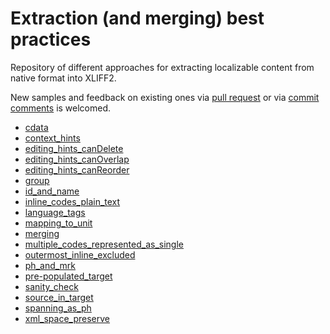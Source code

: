 Extraction (and merging) best practices
===

Repository of different approaches for extracting localizable content from native format into XLIFF2.

New samples and feedback on existing ones via [pull request](https://help.github.com/articles/about-pull-requests/) or via [commit comments](https://github.com/blog/42-commit-comments) is welcomed.

- [cdata](cdata) 
- [context_hints](context_hints) 
- [editing_hints_canDelete](editing_hints_canDelete) 
- [editing_hints_canOverlap](editing_hints_canOverlap) 
- [editing_hints_canReorder](editing_hints_canReorder) 
- [group](group) 
- [id_and_name](id_and_name) 
- [inline_codes_plain_text](inline_codes_plain_text) 
- [language_tags](language_tags) 
- [mapping_to_unit](mapping_to_unit) 
- [merging](merging) 
- [multiple_codes_represented_as_single](multiple_codes_represented_as_single) 
- [outermost_inline_excluded](outermost_inline_excluded) 
- [ph_and_mrk](ph_and_mrk) 
- [pre-populated_target](pre-populated_target) 
- [sanity_check](sanity_check) 
- [source_in_target](source_in_target) 
- [spanning_as_ph](spanning_as_ph) 
- [xml_space_preserve](xml_space_preserve) 
